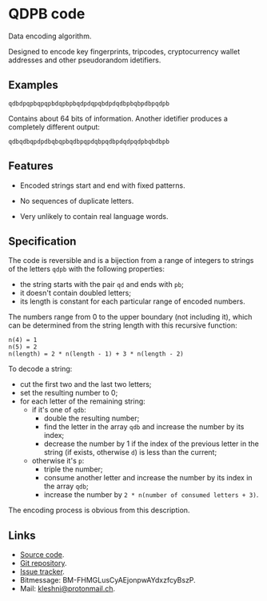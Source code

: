 QDPB code
=========

Data encoding algorithm.

Designed to encode key fingerprints, tripcodes, cryptocurrency wallet addresses and other pseudorandom idetifiers.

Examples
--------

```
qdbdpqpbqpqpbdqpbpbqdpdqpqbdpdqdbpbqbpdbpqdpb
```

Contains about 64 bits of information. Another idetifier produces a completely different output:

```
qdbqdbqpdpdbqbqpbqdbpqpdqbpqdbpdqdpqdpbqbdbpb
```

Features
--------

- Encoded strings start and end with fixed patterns.

- No sequences of duplicate letters.

- Very unlikely to contain real language words.

Specification
-------------

The code is reversible and is a bijection from a range of integers to strings of the letters `qdpb` with the following properties:
- the string starts with the pair `qd` and ends with `pb`;
- it doesn't contain doubled letters;
- its length is constant for each particular range of encoded numbers.

The numbers range from 0 to the upper boundary (not including it), which can be determined from the string length with this recursive function:

```
n(4) = 1
n(5) = 2
n(length) = 2 * n(length - 1) + 3 * n(length - 2)
```

To decode a string:
- cut the first two and the last two letters;
- set the resulting number to 0;
- for each letter of the remaining string:
	- if it's one of `qdb`:
		- double the resulting number;
		- find the letter in the array `qdb` and increase the number by its index;
		- decrease the number by 1 if the index of the previous letter in the string (if exists, otherwise `d`) is less than the current;
	- otherwise it's `p`:
		- triple the number;
		- consume another letter and increase the number by its index in the array `qdb`;
		- increase the number by `2 * n(number of consumed letters + 3)`.

The encoding process is obvious from this description.

Links
-----

* [Source code](https://github.com/Kleshni/QDPB/archive/master.zip).
* [Git repository](https://github.com/Kleshni/QDPB.git).
* [Issue tracker](https://github.com/Kleshni/QDPB/issues).
* Bitmessage: BM-FHMGLusCyAEjonpwAYdxzfcyBszP.
* Mail: [kleshni@protonmail.ch](mailto:kleshni@protonmail.ch).
